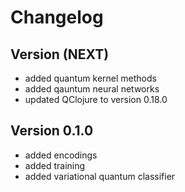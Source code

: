 # Changelog

## Version (NEXT)
* added quantum kernel methods
* added qauntum neural networks
* updated QClojure to version 0.18.0

## Version 0.1.0
* added encodings
* added training
* added variational quantum classifier
